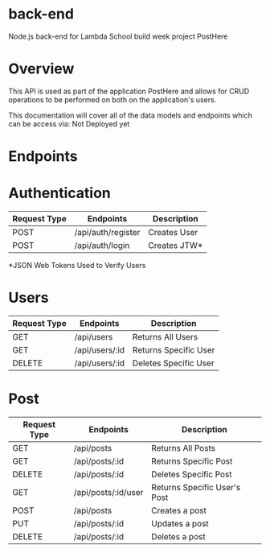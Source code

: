 # back-end
Node.js back-end for Lambda School build week project PostHere

# Overview
This API is used as part of the application PostHere and allows for CRUD operations to be performed on both on the application's users.

This documentation will cover all of the data models and endpoints which can be access via: Not Deployed yet


# Endpoints

# Authentication

| Request Type  |	Endpoints             |	        Description       |
| ------------  |  --------------         |       ------------------  | 
| POST	        |    /api/auth/register	  |           Creates User    |
| POST	        |    /api/auth/login	  |           Creates JTW*    |

*JSON Web Tokens Used to Verify Users


# Users

| Request Type  |	Endpoints                 |	        Description       |
| ------------  |  --------------             |       ------------------  | 
| GET	        |    /api/users	              |   Returns All Users       |
| GET           |    /api/users/:id           |   Returns Specific User   |
| DELETE        |    /api/users/:id           |   Deletes  Specific User  |

# Post

| Request Type  |	Endpoints              |	        Description           |
| ------------  |  --------------          |       ------------------         | 
| GET	        |   /api/posts	           |   Returns All Posts              |
| GET           |   /api/posts/:id         |   Returns Specific Post          |
| DELETE        |   /api/posts/:id         |   Deletes  Specific Post         |
| GET           |   /api/posts/:id/user    |   Returns Specific User's Post   |
| POST          |   /api/posts             |   Creates a post                 |
| PUT           |   /api/posts/:id         |   Updates a post                 |
| DELETE        |   /api/posts/:id         |   Deletes a post                 |




